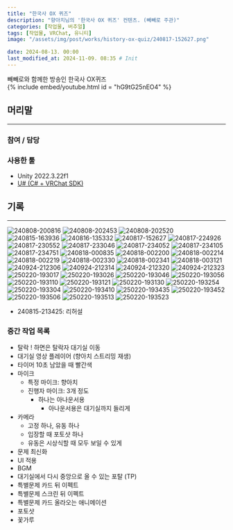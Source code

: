 ```yaml
---
title: "한국사 OX 퀴즈"
description: "향아치님의 '한국사 OX 퀴즈' 컨텐츠. (빼빼로 주관)"
categories: [작업물, 버추얼]
tags: [작업물, VRChat, 유니티]
image: "/assets/img/post/works/history-ox-quiz/240817-152627.png"

date: 2024-08-13. 00:00
last_modified_at: 2024-11-09. 08:35 # Init
---
```


빼빼로와 함께한 방송인 한국사 OX퀴즈  
{% include embed/youtube.html id = "hG9tG25nEO4" %}

## 머리말

---

### 참여 / 담당

### 사용한 툴

- Unity 2022.3.22f1
- [U# (C# + VRChat SDK)](https://udonsharp.docs.vrchat.com/)

## 기록

---

![240808-200816](/assets/img/post/works/history-ox-quiz/240808-200816.png)
![240808-202453](/assets/img/post/works/history-ox-quiz/240808-202453.png)
![240808-202520](/assets/img/post/works/history-ox-quiz/240808-202520.png)
![240815-163936](/assets/img/post/works/history-ox-quiz/240815-163936.png)
![240816-135332](/assets/img/post/works/history-ox-quiz/240816-135332.png)
![240817-152627](/assets/img/post/works/history-ox-quiz/240817-152627.png)
![240817-224926](/assets/img/post/works/history-ox-quiz/240817-224926.png)
![240817-230552](/assets/img/post/works/history-ox-quiz/240817-230552.png)
![240817-233046](/assets/img/post/works/history-ox-quiz/240817-233046.png)
![240817-234052](/assets/img/post/works/history-ox-quiz/240817-234052.png)
![240817-234105](/assets/img/post/works/history-ox-quiz/240817-234105.png)
![240817-234751](/assets/img/post/works/history-ox-quiz/240817-234751.png)
![240818-000835](/assets/img/post/works/history-ox-quiz/240818-000835.png)
![240818-002200](/assets/img/post/works/history-ox-quiz/240818-002200.png)
![240818-002214](/assets/img/post/works/history-ox-quiz/240818-002214.png)
![240818-002219](/assets/img/post/works/history-ox-quiz/240818-002219.png)
![240818-002330](/assets/img/post/works/history-ox-quiz/240818-002330.png)
![240818-002341](/assets/img/post/works/history-ox-quiz/240818-002341.png)
![240818-003121](/assets/img/post/works/history-ox-quiz/240818-003121.png)
![240924-212306](/assets/img/post/works/history-ox-quiz/240924-212306.png)
![240924-212314](/assets/img/post/works/history-ox-quiz/240924-212314.png)
![240924-212320](/assets/img/post/works/history-ox-quiz/240924-212320.png)
![240924-212323](/assets/img/post/works/history-ox-quiz/240924-212323.png)
![250220-193017](/assets/img/post/works/history-ox-quiz/250220-193017.png)
![250220-193026](/assets/img/post/works/history-ox-quiz/250220-193026.png)
![250220-193046](/assets/img/post/works/history-ox-quiz/250220-193046.png)
![250220-193056](/assets/img/post/works/history-ox-quiz/250220-193056.png)
![250220-193110](/assets/img/post/works/history-ox-quiz/250220-193110.png)
![250220-193121](/assets/img/post/works/history-ox-quiz/250220-193121.png)
![250220-193130](/assets/img/post/works/history-ox-quiz/250220-193130.png)
![250220-193254](/assets/img/post/works/history-ox-quiz/250220-193254.png)
![250220-193304](/assets/img/post/works/history-ox-quiz/250220-193304.png)
![250220-193410](/assets/img/post/works/history-ox-quiz/250220-193410.png)
![250220-193435](/assets/img/post/works/history-ox-quiz/250220-193435.png)
![250220-193452](/assets/img/post/works/history-ox-quiz/250220-193452.png)
![250220-193506](/assets/img/post/works/history-ox-quiz/250220-193506.png)
![250220-193513](/assets/img/post/works/history-ox-quiz/250220-193513.png)
![250220-193523](/assets/img/post/works/history-ox-quiz/250220-193523.png)

- 240815-213425: 리허설

### 중간 작업 목록

- 탈락 ! 하면은 탈락자 대기실 이동
- 대기실 영상 플레이어 (향아치 스트리밍 재생)
- 타이머 10초 남았을 때 빨간색
- 마이크
  - 특정 마이크: 향아치
  - 진행자 마이크: 3개 정도
    - 하나는 아나운서용
      - 아나운서용은 대기실까지 들리게
- 카메라
  - 고정 하나, 유동 하나
  - 입장할 때 포토샷 하나
  - 유동은 시상식할 때 모두 보일 수 있게
- 문제 최신화
- UI 적용
- BGM
- 대기실에서 다시 중앙으로 올 수 있는 포탈 (TP)
- 특별문제 카드 뒤 이펙트
- 특별문제 스크린 뒤 이펙트
- 특별문제 카드 올라오는 애니메이션
- 포토샷
- 꽃가루
